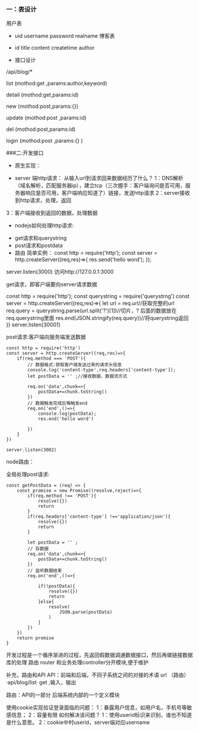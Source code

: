 ### 一：表设计

用户表
+ uid username password realname
博客表
+ id title content createtime author

+ 接口设计

/api/blog/*

list  (mothod:get ,params:author,keyword) 

detail  (mothod:get,params:id)

new (mothod:post,params:{}) 

update (mothod:post ,params:id)

del (mothod:post,params:id)

login   (mothod:post ,params:{} )

###二:开发接口

+ 原生实现：
- server 端http请求：
从输入url到请求回来数据经历了什么？
1：DNS解析（域名解析，匹配服务器ip），建立tcp（三次握手：客户端询问是否可用，服务器响应是否可用，客户端响应知道了）链接，发送http请求
2：server接收到http请求，处理，返回


3：客户端接收到返回的数据，处理数据


- nodejs如何处理http请求:
 + get请求和querystring
 + post请求和postdata
 + 路由
简单实例：
const http = require('http');
const server = http.createServer((req,res)=>{
    res.send('hello word');
});

server.listen(3000)
访问http://127.0.0.1:3000

get请求，即客户端要向server请求数据

const http = require('http');
const querystring = require('querystrng')
const server = http.createServer((req,res)=>{
    let url = req.url//获取完整的url
    req.query = querystring.parse(url.split('?')[1])//切片，? 后面的数据放在req.querystring里面
    res.end(JSON.stringify(req.query))//将querystring返回
})
server.listen(30001)

post请求:客户端向服务端发送数据
```
const http = require('http')
const server = http.createServer((req,res)=>{
    if(req.method === 'POST'){
        // 数据格式:获取客户端发送过来的请求头信息
        console.log('content-type',req.headers['content-type']);
        let postData = '' ;//接收数据，数据流方式

        req.on('data',chunk=>{
            postData+=chunk.toString()
        })
        // 数据触发完成后悔触发end
        req.on('end',()=>{
            console.log(postData);
            res.end('hello word')
            
        })
    }
})

server.listen(3002)
```

node路由：

全局处理post请求:
```
const getPostData = (req) => {
    const promise = new Promise((resolve,reject)=>{
        if(req.method !== 'POST'){
            resolve({})
            return
        }
        if(req.headers['content-type'] !=='application/json'){
            resolve({})
            return
        }

        let postData = '' ;
        // 存数据
        req.on('data',chunk=>{
            postData+=chunk.toString()
        })
        // 监听数据结束
        req.on('end',()=>{
           
            if(!postData){
                resolve({})
                return
            }else{
                resolve(
                    JSON.parse(postData)
                )
            }
        })
    })
    return promise
}

```

开发过程是一个循序渐进的过程，先返回假数据调通数据接口，然后再做链接数据库的处理
路由 router 和业务处理controller分开模块,便于维护

补充，路由和API
API：前端和后端，不同子系统之间的对接的术语
url （路由）·api/blog/list· get ,输入，输出


路由：API的一部分
后端系统内部的一个定义模块


使用cookie实现验证登录面临的问题：
1：暴露用户信息，如用户名，手机号等敏感信息；
2：容量有限
如何解决该问题？
1：使用userid标识来识别，谁也不知道是什么意思。
2：cookie中村userid，server端对应username



